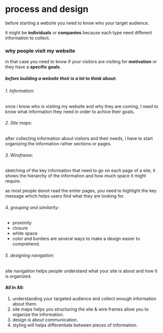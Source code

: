 # process and design 
before starting a website you need to know who your target audience. 

it might be **individuals** or **companies** because each type need different information to collect. 

### why people visit my website 

in that case you need to know if your visitors are visiting for **motivation** or they have a **specific goals**.

##### before building a website their is a lot to think about: 

###### 1. Information:

once i know who is visiting my website and why they are coming, I need to know what information they need in order to achive their goals. 

###### 2. Site maps:

after collecting information about visitors and their needs, i have to start organizing the information rather sections or pages. 

###### 3. Wireframe: 

sketching of the key information that need to go on each page of a site, 
it shows the hierarchy of the information and how much space it might require.

as most people donot read the entier pages, you need to highlight the key message which helps users find what they are looking for. 

###### 4. grouping and similarity: 

* proximity
* closure 
* white space 
* color and borders 
are several ways to make a design easier to comprehend. 

###### 5. designing navigation: 

site navigation helps people understand what your site is about and how it is organized. 

#### All In All:

1. understanding your targeted audience and collect enough information about them. 
2. site maps helps you structuring the site & wire frames allow you to organize the information. 
3. design is about communication. 
4. styling will helps differentiate between pieces of information. 

